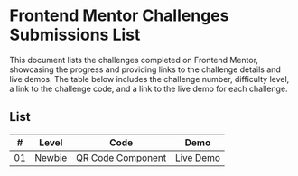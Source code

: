 # Frontend Mentor Challenges Submissions List

This document lists the challenges completed on Frontend Mentor, showcasing the progress and providing links to the challenge details and live demos. The table below includes the challenge number, difficulty level, a link to the challenge code, and a link to the live demo for each challenge.

## List

| #   | Level  | Code                                                 | Demo                                                   |
| --- | ------ | ---------------------------------------------------- | ------------------------------------------------------ |
| 01  | Newbie | [QR Code Component](./src/newbie/qr-code-component/) | [Live Demo](./src/newbie/qr-code-component/index.html) |
